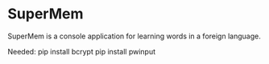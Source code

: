 # SuperMem
SuperMem is a console application for learning words in a foreign language.

Needed:
pip install bcrypt
pip install pwinput